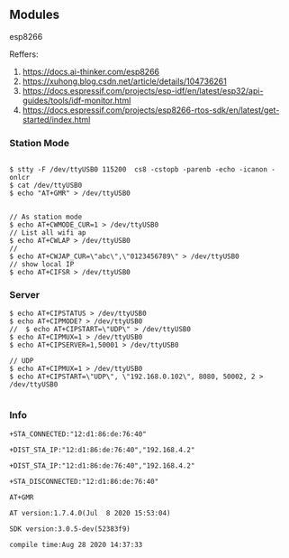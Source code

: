 ## Modules
esp8266

Reffers:

1. https://docs.ai-thinker.com/esp8266
2. https://xuhong.blog.csdn.net/article/details/104736261
3. https://docs.espressif.com/projects/esp-idf/en/latest/esp32/api-guides/tools/idf-monitor.html
4. https://docs.espressif.com/projects/esp8266-rtos-sdk/en/latest/get-started/index.html


### Station Mode

```

$ stty -F /dev/ttyUSB0 115200  cs8 -cstopb -parenb -echo -icanon -onlcr
$ cat /dev/ttyUSB0
$ echo "AT+GMR" > /dev/ttyUSB0


// As station mode
$ echo AT+CWMODE_CUR=1 > /dev/ttyUSB0
// List all wifi ap
$ echo AT+CWLAP > /dev/ttyUSB0
// 
$ echo AT+CWJAP_CUR=\"abc\",\"0123456789\" > /dev/ttyUSB0
// show local IP
$ echo AT+CIFSR > /dev/ttyUSB0
```

### Server

```
$ echo AT+CIPSTATUS > /dev/ttyUSB0
$ echo AT+CIPMODE? > /dev/ttyUSB0
//  $ echo AT+CIPSTART=\"UDP\" > /dev/ttyUSB0
$ echo AT+CIPMUX=1 > /dev/ttyUSB0
$ echo AT+CIPSERVER=1,50001 > /dev/ttyUSB0

```

```
// UDP
$ echo AT+CIPMUX=1 > /dev/ttyUSB0
$ echo AT+CIPSTART=\"UDP\", \"192.168.0.102\", 8080, 50002, 2 > /dev/ttyUSB0


```



### Info 
```
+STA_CONNECTED:"12:d1:86:de:76:40"

+DIST_STA_IP:"12:d1:86:de:76:40","192.168.4.2"

+DIST_STA_IP:"12:d1:86:de:76:40","192.168.4.2"

+STA_DISCONNECTED:"12:d1:86:de:76:40"

AT+GMR

AT version:1.7.4.0(Jul  8 2020 15:53:04)

SDK version:3.0.5-dev(52383f9)

compile time:Aug 28 2020 14:37:33
```